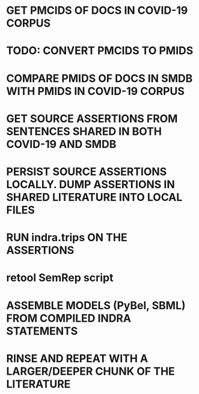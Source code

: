 
# GET PMCIDS OF DOCS IN COVID-19 CORPUS


# TODO: CONVERT PMCIDS TO PMIDS

# COMPARE PMIDS OF DOCS IN SMDB WITH PMIDS IN COVID-19 CORPUS


# GET SOURCE ASSERTIONS FROM SENTENCES SHARED IN BOTH COVID-19 AND SMDB


# PERSIST SOURCE ASSERTIONS LOCALLY. DUMP ASSERTIONS IN SHARED LITERATURE INTO LOCAL FILES


# RUN indra.trips ON THE ASSERTIONS
 # retool SemRep script

# ASSEMBLE MODELS (PyBel, SBML) FROM COMPILED INDRA STATEMENTS


# RINSE AND REPEAT WITH A LARGER/DEEPER CHUNK OF THE LITERATURE

